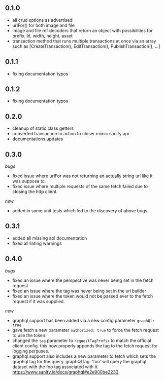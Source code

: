 ## 0.1.0

- all crud options as advertised
- urlFor() for both image and file
- image and file ref decoders that return an object with possibilities for prefix, id, width, height, asset
- transaction method that runs multiple transactions at once via an array such as [CreateTransaction(), EditTransaction(), PublishTransaction(), ...]

## 0.1.1

- fixing documentation typos

## 0.1.2

- fixing documentation typos

## 0.2.0

- cleanup of static class getters
- converted transaction to action to closer mimic sanity api
- documentations updates

## 0.3.0

*bugs*
- fixed issue where urlFor was not returning an actually string url like it was suppose to.
- fixed issue where multiple requests of the same fetch failed due to closing the http client.

*new*
- added in some unit tests which led to the discovery of above bugs.

## 0.3.1

- added all missing api documentation
- fixed all linting warnings

## 0.4.0

*bugs*
- fixed an issue where the perspective was never being set in the fetch request
- fixed an issue where the tag was never being set in the uri builder
- fixed an issue where the token would not be passed ever to the fetch request if it was supplied.

*new*
- graphql support has been added via a new config parameter `graphQl: true`
- gave fetch a new parameter `authorized: true` to force the fetch request to use the token.
- changed the `tag` parameter to `requestTagPrefix` to match the official client config. this now properly appends the tag to the fetch request for logging perpuses.
- graphql support also includes a new parameter to fetch which sets the graphql tag for the query. graphQlTag: 'foo' will query the graphql dataset with the foo tag associated with it. https://www.sanity.io/docs/graphql#e2e900be2233 